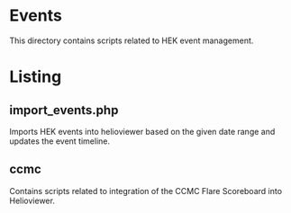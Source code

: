 # Events
This directory contains scripts related to HEK event management.

# Listing
## import\_events.php
Imports HEK events into helioviewer based on the given date range and updates the event timeline.

## ccmc
Contains scripts related to integration of the CCMC Flare Scoreboard into Helioviewer.
